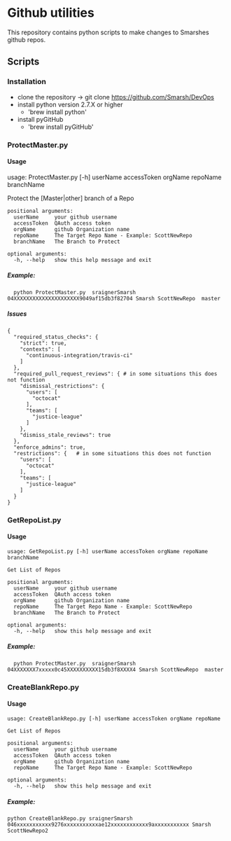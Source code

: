 # Github utilities

This repository contains python scripts to make changes to Smarshes github repos.

## Scripts 

### Installation 

- clone the repository ->  git clone https://github.com/Smarsh/DevOps
- install python version 2.7.X or higher 
	- 'brew install python'
- install pyGitHub 
	- 'brew install pyGitHub'

### ProtectMaster.py

#### Usage 

usage: ProtectMaster.py [-h] userName accessToken orgName repoName branchName

Protect the [Master|other] branch of a Repo

```
positional arguments:
  userName     your github username
  accessToken  QAuth access token
  orgName      github Organization name
  repoName     The Target Repo Name - Example: ScottNewRepo
  branchName   The Branch to Protect

optional arguments:
  -h, --help   show this help message and exit
```

##### Example:

```
  python ProtectMaster.py  sraignerSmarsh 04XXXXXXXXXXXXXXXXXXXXX9049af15db3f82704 Smarsh ScottNewRepo  master
```
##### Issues

```
{
  "required_status_checks": {
    "strict": true,
    "contexts": [
      "continuous-integration/travis-ci"
    ]
  },
  "required_pull_request_reviews": { # in some situations this does not function 
    "dismissal_restrictions": {
      "users": [
        "octocat"
      ],
      "teams": [
        "justice-league"
      ]
    },
    "dismiss_stale_reviews": true
  },
  "enforce_admins": true,
  "restrictions": {   # in some situations this does not function 
    "users": [
      "octocat"
    ],
    "teams": [
      "justice-league"
    ]
  }
}
```

### GetRepoList.py

#### Usage 

```
usage: GetRepoList.py [-h] userName accessToken orgName repoName branchName

Get List of Repos

positional arguments:
  userName     your github username
  accessToken  QAuth access token
  orgName      github Organization name
  repoName     The Target Repo Name - Example: ScottNewRepo
  branchName   The Branch to Protect

optional arguments:
  -h, --help   show this help message and exit

```

##### Example:

```
  python ProtectMaster.py  sraignerSmarsh 04XXXXXXX7xxxxx0c45XXXXXXXXXX15db3f8XXXX4 Smarsh ScottNewRepo  master
```

### CreateBlankRepo.py

#### Usage

```
usage: CreateBlankRepo.py [-h] userName accessToken orgName repoName

Get List of Repos

positional arguments:
  userName     your github username
  accessToken  QAuth access token
  orgName      github Organization name
  repoName     The Target Repo Name - Example: ScottNewRepo

optional arguments:
  -h, --help   show this help message and exit
```

##### Example:
```
python CreateBlankRepo.py sraignerSmarsh 046xxxxxxxxxxx9276xxxxxxxxxxxae12xxxxxxxxxxxx9axxxxxxxxxxx Smarsh ScottNewRepo2
```

